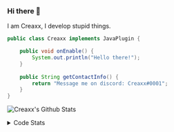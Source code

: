 ### Hi there 👋

I am Creaxx, I develop stupid things. 

```java
public class Creaxx implements JavaPlugin {

    public void onEnable() {
        System.out.println("Hello there!");
    }
    
    public String getContactInfo() {
        return "Message me on discord: Creaxx#0001";
    }
}
```

![Creaxx's Github Stats](https://github-readme-stats.vercel.app/api?username=CreaxxOG&show_icons=true&theme=dark&count_private=true)

<details>
  <summary>Code Stats</summary>

<!--START_SECTION:waka-->
![Code Time](http://img.shields.io/badge/Code%20Time-1%2C231%20hrs%2033%20mins-blue)

![Lines of code](https://img.shields.io/badge/From%20Hello%20World%20I%27ve%20Written-494.2%20thousand%20lines%20of%20code-blue)

**🐱 My GitHub Data** 

> 📦 66.3 kB Used in GitHub's Storage 
 > 
> 🏆 1,406 Contributions in the Year 2023
 > 
> 🚫 Not Opted to Hire
 > 
> 📜 4 Public Repositories 
 > 
> 🔑 2 Private Repositories 
 > 
**I'm a Night 🦉** 

```text
🌞 Morning                279 commits         ██░░░░░░░░░░░░░░░░░░░░░░░   07.40 % 
🌆 Daytime                1588 commits        ███████████░░░░░░░░░░░░░░   42.13 % 
🌃 Evening                1844 commits        ████████████░░░░░░░░░░░░░   48.93 % 
🌙 Night                  58 commits          ░░░░░░░░░░░░░░░░░░░░░░░░░   01.54 % 
```
📅 **I'm Most Productive on Saturday** 

```text
Monday                   451 commits         ███░░░░░░░░░░░░░░░░░░░░░░   11.97 % 
Tuesday                  526 commits         ███░░░░░░░░░░░░░░░░░░░░░░   13.96 % 
Wednesday                543 commits         ████░░░░░░░░░░░░░░░░░░░░░   14.41 % 
Thursday                 613 commits         ████░░░░░░░░░░░░░░░░░░░░░   16.26 % 
Friday                   355 commits         ██░░░░░░░░░░░░░░░░░░░░░░░   09.42 % 
Saturday                 700 commits         █████░░░░░░░░░░░░░░░░░░░░   18.57 % 
Sunday                   581 commits         ████░░░░░░░░░░░░░░░░░░░░░   15.42 % 
```


📊 **This Week I Spent My Time On** 

```text
💬 Programming Languages: 
Java                     5 hrs 59 mins       ███████████████████████░░   92.47 % 
XML                      17 mins             █░░░░░░░░░░░░░░░░░░░░░░░░   04.45 % 
Kotlin                   6 mins              ░░░░░░░░░░░░░░░░░░░░░░░░░   01.62 % 
YAML                     5 mins              ░░░░░░░░░░░░░░░░░░░░░░░░░   01.32 % 
GitIgnore file           0 secs              ░░░░░░░░░░░░░░░░░░░░░░░░░   00.14 % 

🔥 Editors: 
IntelliJ                 6 hrs 29 mins       █████████████████████████   100.00 % 
```

**I Mostly Code in Java** 

```text
Java                     54 repos            ████████████████████░░░░░   80.60 % 
Kotlin                   8 repos             ███░░░░░░░░░░░░░░░░░░░░░░   11.94 % 
CSS                      2 repos             █░░░░░░░░░░░░░░░░░░░░░░░░   02.99 % 
TypeScript               2 repos             █░░░░░░░░░░░░░░░░░░░░░░░░   02.99 % 
EJS                      1 repo              ░░░░░░░░░░░░░░░░░░░░░░░░░   01.49 % 
```




 Last Updated on 07/05/2023 06:23:16 UTC
<!--END_SECTION:waka-->
</details>

